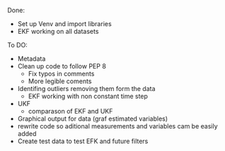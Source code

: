 Done:
- Set up Venv and import libraries
- EKF working on all datasets



To DO:
- Metadata
- Clean up code to follow PEP 8
  - Fix typos in comments
  - More legible coments
- Identifing outliers removing them form the data
  - EKF working with non constant time step
- UKF
  - comparason of EKF and UKF
- Graphical output for data (graf estimated variables)
- rewrite code so aditional measurements and variables cam be easily added
- Create test data to test EFK and future filters
